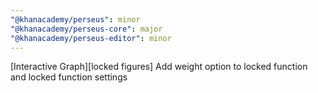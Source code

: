 ```yaml
---
"@khanacademy/perseus": minor
"@khanacademy/perseus-core": major
"@khanacademy/perseus-editor": minor
---
```


[Interactive Graph][locked figures] Add weight option to locked function and locked function settings
